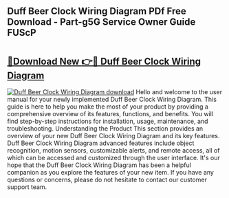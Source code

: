 ## Duff Beer Clock Wiring Diagram PDf Free Download - Part-g5G Service Owner Guide FUScP

# <h2><a href="http://dfq3vy.blite.top/?on=Duff+Beer+Clock+Wiring+Diagram">🔗Download New 👉🔴 Duff Beer Clock Wiring Diagram</a></h2>

[![Duff Beer Clock Wiring Diagram download](https://i.imgur.com/lujVjoI.png)](http://dfq3vy.blite.top/?on=Duff+Beer+Clock+Wiring+Diagram)
Hello and welcome to the user manual for your newly implemented Duff Beer Clock Wiring Diagram. This guide is here to help you make the most of your product by providing a comprehensive overview of its features, functions, and benefits. You will find step-by-step instructions for installation, usage, maintenance, and troubleshooting. Understanding the Product This section provides an overview of your new Duff Beer Clock Wiring Diagram and its key features. Duff Beer Clock Wiring Diagram advanced features include object recognition, motion sensors, customizable alerts, and remote access, all of which can be accessed and customized through the user interface. It's our hope that the Duff Beer Clock Wiring Diagram has been a helpful companion as you explore the features of your new item. If you have any questions or concerns, please do not hesitate to contact our customer support team.
